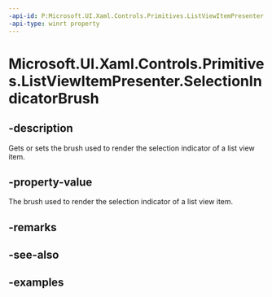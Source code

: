 ```yaml
---
-api-id: P:Microsoft.UI.Xaml.Controls.Primitives.ListViewItemPresenter.SelectionIndicatorBrush
-api-type: winrt property
---
```


# Microsoft.UI.Xaml.Controls.Primitives.ListViewItemPresenter.SelectionIndicatorBrush

<!--
public Microsoft.UI.Xaml.Media.Brush SelectionIndicatorBrush { get; set; }
-->


## -description

Gets or sets the brush used to render the selection indicator of a list view item.

## -property-value

The brush used to render the selection indicator of a list view item.

## -remarks

## -see-also

## -examples


